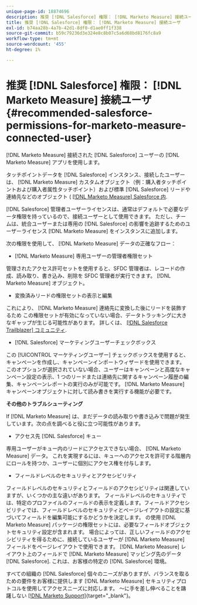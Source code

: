 ```yaml
---
unique-page-id: 18874696
description: 推奨 [!DNL Salesforce] 権限： [!DNL Marketo Measure] 接続ユーザ — [!DNL Marketo Measure]  — 製品ドキュメント
title: 推奨 [!DNL Salesforce] 権限： [!DNL Marketo Measure] 接続ユーザ
exl-id: b74aa28b-4a7b-42d1-8df0-d1ae0ff1f338
source-git-commit: b59c79236d3e324e8c8b07c5a6d68bd8176fc8a9
workflow-type: tm+mt
source-wordcount: '455'
ht-degree: 1%

---
```


# 推奨 [!DNL Salesforce] 権限： [!DNL Marketo Measure] 接続ユーザ {#recommended-salesforce-permissions-for-marketo-measure-connected-user}

[!DNL Marketo Measure] 接続された [!DNL Salesforce] ユーザーの [!DNL Marketo Measure] アプリを使用します。

タッチポイントデータを [!DNL Salesforce] インスタンス、接続したユーザーは、 [!DNL Marketo Measure] カスタムオブジェクト（例：購入者タッチポイントおよび購入者属性タッチポイント）および標準 [!DNL Salesforce] リードや連絡先などのオブジェクト ( [[!DNL Marketo Measure] Salesforce 内](/help/configuration-and-setup/marketo-measure-and-salesforce/how-marketo-measure-and-salesforce-interact.md).

[!DNL Salesforce] 管理者ユーザーライセンスは、通常はデフォルトで必要なデータ権限を持っているので、接続ユーザーとして使用できます。 ただし、チームは、統合ユーザーまたは専用の [!DNL Salesforce] の影響を追跡するためのユーザーライセンス [!DNL Marketo Measure] をインスタンスに追加します。

次の権限を使用して、 [!DNL Marketo Measure] データの正確なフロー：

* [!DNL Marketo Measure] 専用ユーザーの管理者権限セット

管理されたアクセス許可セットを使用すると、SFDC 管理者は、レコードの作成、読み取り、書き込み、削除を SFDC 管理者が実行できます。 [!DNL Marketo Measure] オブジェクト。

* 変換済みリードの権限セットの表示と編集

これにより、 [!DNL Marketo Measure] 連絡先に変換した後にリードを装飾するため この権限セットが有効になっていない場合、データトラッキングに大きなギャップが生じる可能性があります。 詳しくは、 [[!DNL Salesforce Trailblazer] コミュニティ](https://help.salesforce.com/articleView?id=leads_view_edit_converted.htm&amp;type=5).

* [!DNL Salesforce] マーケティングユーザーチェックボックス

この [!UICONTROL マーケティングユーザー] チェックボックスを使用すると、キャンペーンを作成し、キャンペーンインポートウィザードを使用できます。 このオプションが選択されていない場合、ユーザーはキャンペーンと高度なキャンペーン設定の表示、1 つのリードまたは連絡先に関するキャンペーン履歴の編集、キャンペーンレポートの実行のみが可能です。 [!DNL Marketo Measure] キャンペーンオブジェクトに対して読み書きを実行する機能が必要です。

**その他のトラブルシューティング**

If [!DNL Marketo Measure] は、まだデータの読み取りや書き込みで問題が発生しています。次の点を調べると役に立つ可能性があります。

* アクセス先 [!DNL Salesforce] キュー

専用ユーザーがキュー内のリードにアクセスできない場合、 [!DNL Marketo Measure] データ。 これを実現するには、キューへのアクセスを許可する階層内にロールを持つか、ユーザーに個別にアクセス権を付与します。

* フィールドレベルのセキュリティとアクセシビリティ

フィールドレベルのセキュリティとフィールドのアクセシビリティは関連していますが、いくつかの主な違いがあります。 フィールドレベルのセキュリティでは、特定のプロファイルのフィールドの表示を定義します。フィールドアクセシビリティでは、フィールドレベルのセキュリティとページレイアウトの設定に基づいてフィールドを編集可能にするかどうかを決定します。 の使用 [!DNL Marketo Measure] パッケージの権限セットには、必要なフィールドオブジェクトセキュリティ設定が含まれます。 場合によっては、正しいフィールドのアクセシビリティを得るために、接続しているユーザーが [!DNL Marketo Measure] フィールドをページレイアウトで使用できます。 [!DNL Marketo Measure] レイアウト上のフィールドで [!DNL Marketo Measure] マッピング先のデータ [!DNL Salesforce]. これは、お客様の特定の [!DNL Salesforce] 環境。

すべての組織の [!DNL Salesforce] 個々のニーズがありますが、バランスを取るための要件をお客様に提供します [!DNL Marketo Measure] セキュリティプロトコルを使用してアクセスニーズに対応します。 ～に手を差し伸べることを躊躇しない [[!DNL Marketo Support]](https://nation.marketo.com/t5/support/ct-p/Support){target=&quot;_blank&quot;}。

